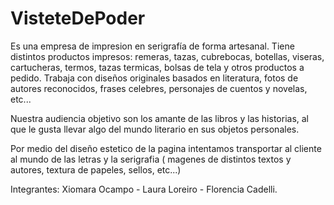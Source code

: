 # VisteteDePoder

Es una empresa de impresion en serigrafía de forma artesanal.
Tiene distintos productos impresos: remeras, tazas, cubrebocas, botellas, viseras, cartucheras, termos, tazas termicas, bolsas de tela y otros productos a pedido.
Trabaja con diseños originales basados en literatura,  fotos de autores reconocidos, frases celebres, personajes de cuentos y novelas, etc...

Nuestra audiencia objetivo son los amante de las libros y las historias, al que le gusta llevar algo del mundo literario en sus objetos personales.

Por medio del diseño estetico de la pagina intentamos transportar al cliente al mundo de las letras y la serigrafia ( magenes de distintos textos y autores, textura de papeles, sellos, etc...)

 Integrantes:
 Xiomara Ocampo - Laura Loreiro - Florencia Cadelli.
